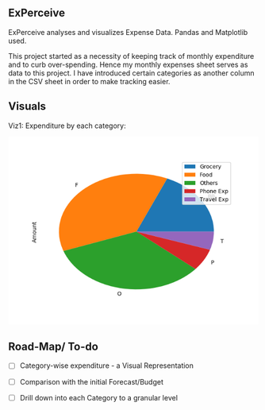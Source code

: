 ExPerceive
------------------

ExPerceive analyses and visualizes Expense Data.
Pandas and Matplotlib used. 

This project started as a necessity of keeping track of monthly expenditure and to curb over-spending. 
Hence my monthly expenses sheet serves as data to this project.
I have introduced certain categories as another column in the CSV sheet in order to make tracking easier. 

Visuals
---------------
Viz1: Expenditure by each category:

![Viz1](/Figure_1.png)


Road-Map/ To-do
------------

 - [ ] Category-wise expenditure - a Visual Representation
 - [ ] Comparison with the initial Forecast/Budget
 - [ ] Drill down into each Category to a granular level
 